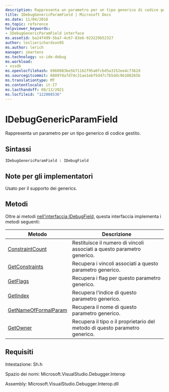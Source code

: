 ```yaml
---
description: Rappresenta un parametro per un tipo generico di codice gestito.
title: IDebugGenericParamField | Microsoft Docs
ms.date: 11/04/2016
ms.topic: reference
helpviewer_keywords:
- IDebugGenericParamField interface
ms.assetid: ba24f499-5ba7-4c67-83e6-923229b52327
author: leslierichardson95
ms.author: lerich
manager: jmartens
ms.technology: vs-ide-debug
ms.workload:
- vssdk
ms.openlocfilehash: 6960983be5b71162f95a0fcbd5a3152ee4c7362d
ms.sourcegitcommit: 68897da7d74c31ae1ebf5d47c7b5ddc9b108265b
ms.translationtype: MT
ms.contentlocale: it-IT
ms.lasthandoff: 08/13/2021
ms.locfileid: "122088536"
---
```

# <a name="idebuggenericparamfield"></a>IDebugGenericParamField
Rappresenta un parametro per un tipo generico di codice gestito.

## <a name="syntax"></a>Sintassi

```
IDebugGenericParamField : IDebugField
```

## <a name="notes-for-implementers"></a>Note per gli implementatori
 Usato per il supporto dei generics.

## <a name="methods"></a>Metodi
 Oltre ai metodi [nell'interfaccia IDebugField,](../../../extensibility/debugger/reference/idebugfield.md) questa interfaccia implementa i metodi seguenti:

|Metodo|Descrizione|
|------------|-----------------|
|[ConstraintCount](../../../extensibility/debugger/reference/idebuggenericparamfield-constraintcount.md)|Restituisce il numero di vincoli associati a questo parametro generico.|
|[GetConstraints](../../../extensibility/debugger/reference/idebuggenericparamfield-getconstraints.md)|Recupera i vincoli associati a questo parametro generico.|
|[GetFlags](../../../extensibility/debugger/reference/idebuggenericparamfield-getflags.md)|Recupera i flag per questo parametro generico.|
|[GetIndex](../../../extensibility/debugger/reference/idebuggenericparamfield-getindex.md)|Recupera l'indice di questo parametro generico.|
|[GetNameOfFormalParam](../../../extensibility/debugger/reference/idebuggenericparamfield-getnameofformalparam.md)|Recupera il nome di questo parametro generico.|
|[GetOwner](../../../extensibility/debugger/reference/idebuggenericparamfield-getowner.md)|Recupera il tipo o il proprietario del metodo di questo parametro generico.|

## <a name="requirements"></a>Requisiti
 Intestazione: Sh.h

 Spazio dei nomi: Microsoft.VisualStudio.Debugger.Interop

 Assembly: Microsoft.VisualStudio.Debugger.Interop.dll
